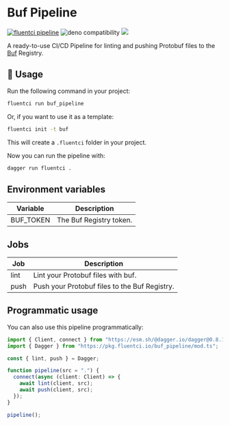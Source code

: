 # Buf Pipeline

[![fluentci pipeline](https://img.shields.io/badge/dynamic/json?label=pkg.fluentci.io&labelColor=%23000&color=%23460cf1&url=https%3A%2F%2Fapi.fluentci.io%2Fv1%2Fpipeline%2Fbuf_pipeline&query=%24.version)](https://pkg.fluentci.io/buf_pipeline)
![deno compatibility](https://shield.deno.dev/deno/^1.34)
[![](https://img.shields.io/codecov/c/gh/fluent-ci-templates/buf-pipeline)](https://codecov.io/gh/fluent-ci-templates/buf-pipeline)

A ready-to-use CI/CD Pipeline for linting and pushing Protobuf files to the [Buf](https://buf.build/) Registry.

## 🚀 Usage

Run the following command in your project:

```bash
fluentci run buf_pipeline
```

Or, if you want to use it as a template:

```bash
fluentci init -t buf
```

This will create a `.fluentci` folder in your project.

Now you can run the pipeline with:

```bash
dagger run fluentci .
```

## Environment variables

| Variable  | Description              |
| --------- | ------------------------ |
| BUF_TOKEN | The Buf Registry token. |

## Jobs

| Job    | Description                                |
| ------ | ------------------------------------------ |
| lint   | Lint your Protobuf files with buf.            |
| push   | Push your Protobuf files to the Buf Registry. |

## Programmatic usage

You can also use this pipeline programmatically:

```ts
import { Client, connect } from "https://esm.sh/@dagger.io/dagger@0.8.1";
import { Dagger } from "https://pkg.fluentci.io/buf_pipeline/mod.ts";

const { lint, push } = Dagger;

function pipeline(src = ".") {
  connect(async (client: Client) => {
    await lint(client, src);
    await push(client, src);
  });
}

pipeline();
```

